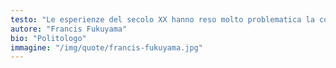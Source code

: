```yaml
---
testo: "Le esperienze del secolo XX hanno reso molto problematica la concezione di un progresso basato sulla scienza e sulla tecnologia. La capacità della tecnologia di migliorare la vita umana è infatti decisamente dipendente da un parallelo progresso morale dell’uomo. Senza quest’ultimo la potenza della tecnologia verrà sicuramente utilizzata a scopi malvagi, e l’umanità starà peggio di quanto si prevedeva"
autore: "Francis Fukuyama"
bio: "Politologo"
immagine: "/img/quote/francis-fukuyama.jpg"
---
```

